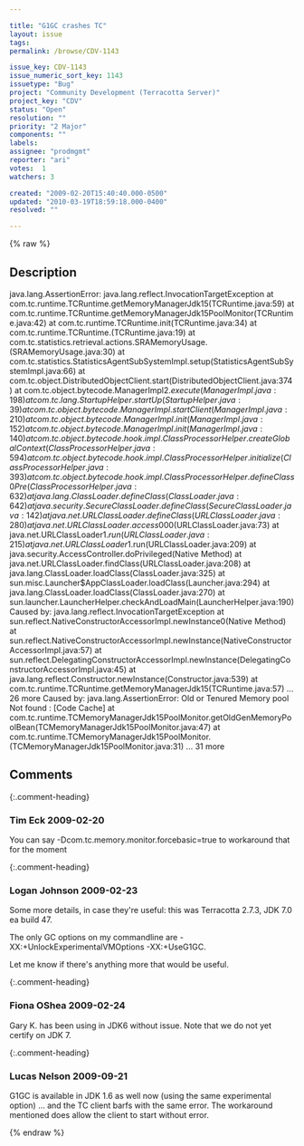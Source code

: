 ```yaml
---

title: "G1GC crashes TC"
layout: issue
tags: 
permalink: /browse/CDV-1143

issue_key: CDV-1143
issue_numeric_sort_key: 1143
issuetype: "Bug"
project: "Community Development (Terracotta Server)"
project_key: "CDV"
status: "Open"
resolution: ""
priority: "2 Major"
components: ""
labels: 
assignee: "prodmgmt"
reporter: "ari"
votes:  1
watchers: 3

created: "2009-02-20T15:40:40.000-0500"
updated: "2010-03-19T18:59:18.000-0400"
resolved: ""

---
```




{% raw %}



## Description

<div markdown="1" class="description">

java.lang.AssertionError: java.lang.reflect.InvocationTargetException
  at com.tc.runtime.TCRuntime.getMemoryManagerJdk15(TCRuntime.java:59)
  at com.tc.runtime.TCRuntime.getMemoryManagerJdk15PoolMonitor(TCRuntime.java:42)
  at com.tc.runtime.TCRuntime.init(TCRuntime.java:34)
  at com.tc.runtime.TCRuntime.<clinit>(TCRuntime.java:19)
  at com.tc.statistics.retrieval.actions.SRAMemoryUsage.<init>(SRAMemoryUsage.java:30)
  at com.tc.statistics.StatisticsAgentSubSystemImpl.setup(StatisticsAgentSubSystemImpl.java:66)
  at com.tc.object.DistributedObjectClient.start(DistributedObjectClient.java:374)
  at com.tc.object.bytecode.ManagerImpl$2.execute(ManagerImpl.java:198)
  at com.tc.lang.StartupHelper.startUp(StartupHelper.java:39)
  at com.tc.object.bytecode.ManagerImpl.startClient(ManagerImpl.java:210)
  at com.tc.object.bytecode.ManagerImpl.init(ManagerImpl.java:152)
  at com.tc.object.bytecode.ManagerImpl.init(ManagerImpl.java:140)
  at com.tc.object.bytecode.hook.impl.ClassProcessorHelper.createGlobalContext(ClassProcessorHelper.java:594)
  at com.tc.object.bytecode.hook.impl.ClassProcessorHelper.initialize(ClassProcessorHelper.java:393)
  at com.tc.object.bytecode.hook.impl.ClassProcessorHelper.defineClass0Pre(ClassProcessorHelper.java:632)
  at java.lang.ClassLoader.defineClass(ClassLoader.java:642)
  at java.security.SecureClassLoader.defineClass(SecureClassLoader.java:142)
  at java.net.URLClassLoader.defineClass(URLClassLoader.java:280)
  at java.net.URLClassLoader.access$000(URLClassLoader.java:73)
  at java.net.URLClassLoader$1.run(URLClassLoader.java:215)
  at java.net.URLClassLoader$1.run(URLClassLoader.java:209)
  at java.security.AccessController.doPrivileged(Native Method)
  at java.net.URLClassLoader.findClass(URLClassLoader.java:208)
  at java.lang.ClassLoader.loadClass(ClassLoader.java:325)
  at sun.misc.Launcher$AppClassLoader.loadClass(Launcher.java:294)
  at java.lang.ClassLoader.loadClass(ClassLoader.java:270)
  at sun.launcher.LauncherHelper.checkAndLoadMain(LauncherHelper.java:190)
Caused by: java.lang.reflect.InvocationTargetException
  at sun.reflect.NativeConstructorAccessorImpl.newInstance0(Native Method)
  at sun.reflect.NativeConstructorAccessorImpl.newInstance(NativeConstructorAccessorImpl.java:57)
  at sun.reflect.DelegatingConstructorAccessorImpl.newInstance(DelegatingConstructorAccessorImpl.java:45)
  at java.lang.reflect.Constructor.newInstance(Constructor.java:539)
  at com.tc.runtime.TCRuntime.getMemoryManagerJdk15(TCRuntime.java:57)
  ... 26 more
Caused by: java.lang.AssertionError: Old or Tenured Memory pool Not found : [Code Cache]
  at com.tc.runtime.TCMemoryManagerJdk15PoolMonitor.getOldGenMemoryPoolBean(TCMemoryManagerJdk15PoolMonitor.java:47)
  at com.tc.runtime.TCMemoryManagerJdk15PoolMonitor.<init>(TCMemoryManagerJdk15PoolMonitor.java:31)
  ... 31 more

</div>

## Comments


{:.comment-heading}
### **Tim Eck** <span class="date">2009-02-20</span>

<div markdown="1" class="comment">

You can say -Dcom.tc.memory.monitor.forcebasic=true to workaround that for the moment

</div>


{:.comment-heading}
### **Logan Johnson** <span class="date">2009-02-23</span>

<div markdown="1" class="comment">



Some more details, in case they're useful:  this was Terracotta 2.7.3, JDK 7.0 ea build 47.

The only GC options on my commandline are -XX:+UnlockExperimentalVMOptions -XX:+UseG1GC.

Let me know if there's anything more that would be useful.

</div>


{:.comment-heading}
### **Fiona OShea** <span class="date">2009-02-24</span>

<div markdown="1" class="comment">

Gary K. has been using in JDK6 without issue.  Note that we do not yet certify on JDK 7.

</div>


{:.comment-heading}
### **Lucas Nelson** <span class="date">2009-09-21</span>

<div markdown="1" class="comment">

G1GC is available in JDK 1.6 as well now (using the same experimental option) ... and the TC client barfs with the same error. The workaround mentioned does allow the client to start without error.

</div>



{% endraw %}
